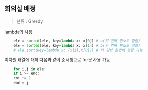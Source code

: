 ## 회의실 배정
> 분류 : Greedy

lambda의 사용
```python
    ele = sorted(ele, key=lambda x: x[0]) # a(첫 번째 원소로 정렬)
    ele = sorted(ele, key=lambda x: x[1]) # b(두 번째 원소로 정렬)
    # ele.sort(key=lambda x: (x[1],x[0])) # 와 같이 한번에 정렬 가능
```

이차원 배열에 대해 다음과 같이 순서쌍으로 for문 사용 가능
```python
    for i,j in ele:
    if i >= end:
    cnt += 1
    end = j
```